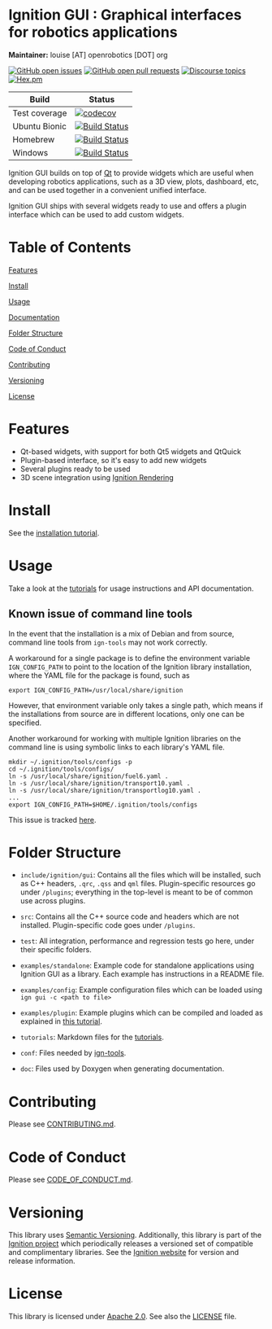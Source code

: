 # Ignition GUI : Graphical interfaces for robotics applications

**Maintainer:** louise [AT] openrobotics [DOT] org

[![GitHub open issues](https://img.shields.io/github/issues-raw/ignitionrobotics/ign-gui.svg)](https://github.com/ignitionrobotics/ign-gui/issues)
[![GitHub open pull requests](https://img.shields.io/github/issues-pr-raw/ignitionrobotics/ign-gui.svg)](https://github.com/ignitionrobotics/ign-gui/pulls)
[![Discourse topics](https://img.shields.io/discourse/https/community.gazebosim.org/topics.svg)](https://community.gazebosim.org)
[![Hex.pm](https://img.shields.io/hexpm/l/plug.svg)](https://www.apache.org/licenses/LICENSE-2.0)

Build | Status
-- | --
Test coverage | [![codecov](https://codecov.io/gh/ignitionrobotics/ign-gui/branch/main/graph/badge.svg)](https://codecov.io/gh/ignitionrobotics/ign-gui/branch/main)
Ubuntu Bionic | [![Build Status](https://build.osrfoundation.org/buildStatus/icon?job=ignition_gui-ci-main-bionic-amd64)](https://build.osrfoundation.org/job/ignition_gui-ci-main-bionic-amd64)
Homebrew      | [![Build Status](https://build.osrfoundation.org/buildStatus/icon?job=ignition_gui-ci-main-homebrew-amd64)](https://build.osrfoundation.org/job/ignition_gui-ci-main-homebrew-amd64)
Windows       | [![Build Status](https://build.osrfoundation.org/buildStatus/icon?job=ign_gui-ci-win)](https://build.osrfoundation.org/job/ign_gui-ci-win)

Ignition GUI builds on top of [Qt](https://www.qt.io/) to provide widgets which are
useful when developing robotics applications, such as a 3D view, plots, dashboard, etc,
and can be used together in a convenient unified interface.

Ignition GUI ships with several widgets ready to use and offers a plugin interface
which can be used to add custom widgets.

# Table of Contents

[Features](#features)

[Install](#install)

[Usage](#usage)

[Documentation](#documentation)

[Folder Structure](#folder-structure)

[Code of Conduct](#code-of-conduct)

[Contributing](#code-of-contributing)

[Versioning](#versioning)

[License](#license)

# Features

* Qt-based widgets, with support for both Qt5 widgets and QtQuick
* Plugin-based interface, so it's easy to add new widgets
* Several plugins ready to be used
* 3D scene integration using [Ignition Rendering](https://github.com/ignitionrobotics/ign-rendering/)

# Install

See the [installation tutorial](https://ignitionrobotics.org/api/gui/4.0/install.html).

# Usage

Take a look at the
[tutorials](https://ignitionrobotics.org/api/gui/4.0/tutorials.html)
for usage instructions and API documentation.

## Known issue of command line tools

In the event that the installation is a mix of Debian and from source, command
line tools from `ign-tools` may not work correctly.

A workaround for a single package is to define the environment variable
`IGN_CONFIG_PATH` to point to the location of the Ignition library installation,
where the YAML file for the package is found, such as
```
export IGN_CONFIG_PATH=/usr/local/share/ignition
```

However, that environment variable only takes a single path, which means if the
installations from source are in different locations, only one can be specified.

Another workaround for working with multiple Ignition libraries on the command
line is using symbolic links to each library's YAML file.
```
mkdir ~/.ignition/tools/configs -p
cd ~/.ignition/tools/configs/
ln -s /usr/local/share/ignition/fuel6.yaml .
ln -s /usr/local/share/ignition/transport10.yaml .
ln -s /usr/local/share/ignition/transportlog10.yaml .
...
export IGN_CONFIG_PATH=$HOME/.ignition/tools/configs
```

This issue is tracked [here](https://github.com/ignitionrobotics/ign-tools/issues/8).

# Folder Structure

* `include/ignition/gui`: Contains all the files which will be installed, such as
  C++ headers, `.qrc`, `.qss` and `qml` files. Plugin-specific resources go under
  `/plugins`; everything in the top-level is meant to be of common use across
  plugins.

* `src`: Contains all the C++ source code and headers which are not installed.
  Plugin-specific code goes under `/plugins`.

* `test`: All integration, performance and regression tests go here, under their
  specific folders.

* `examples/standalone`: Example code for standalone applications using Ignition GUI
  as a library. Each example has instructions in a README file.

* `examples/config`: Example configuration files which can be loaded using
  `ign gui -c <path to file>`

* `examples/plugin`: Example plugins which can be compiled and loaded as explained
  in [this tutorial](https://ignitionrobotics.org/api/gui/1.0/plugins.html).

* `tutorials`: Markdown files for the [tutorials](https://ignitionrobotics.org/api/gui/1.0/tutorials.html).

* `conf`: Files needed by [ign-tools](https://github.com/ignitionrobotics/ign-tools).

* `doc`: Files used by Doxygen when generating documentation.

# Contributing

Please see
[CONTRIBUTING.md](https://ignitionrobotics.org/docs/all/contributing).

# Code of Conduct

Please see
[CODE\_OF\_CONDUCT.md](https://github.com/ignitionrobotics/ign-gazebo/blob/main/CODE_OF_CONDUCT.md).

# Versioning

This library uses [Semantic Versioning](https://semver.org/). Additionally, this library is part of the [Ignition project](https://ignitionrobotics.org) which periodically releases a versioned set of compatible and complimentary libraries. See the [Ignition website](https://ignitionrobotics.org) for version and release information.

# License

This library is licensed under [Apache 2.0](https://www.apache.org/licenses/LICENSE-2.0). See also the [LICENSE](https://github.com/ignitionrobotics/ign-gui/blob/main/LICENSE) file.
